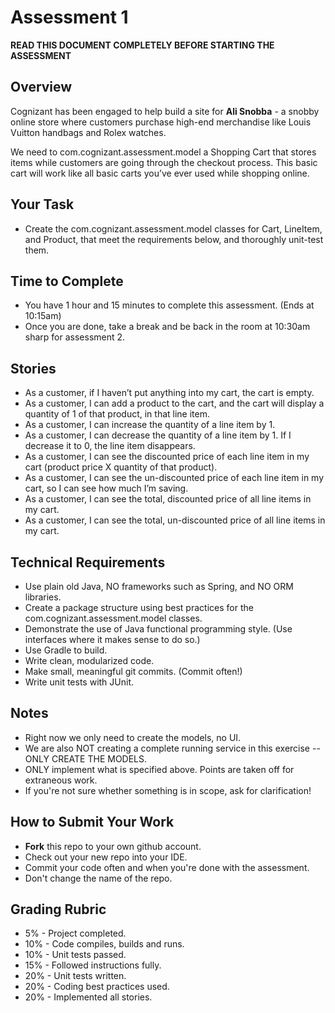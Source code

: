 # Assessment 1

**READ THIS DOCUMENT COMPLETELY BEFORE STARTING THE ASSESSMENT**

## Overview
Cognizant has been engaged to help build a site for **Ali Snobba** - a snobby online store where customers purchase high-end merchandise like Louis Vuitton handbags and Rolex watches.

We need to com.cognizant.assessment.model a Shopping Cart that stores items while customers are going through the checkout process.  This basic cart will work like all basic carts you’ve ever used while shopping online.

## Your Task
- Create the com.cognizant.assessment.model classes for Cart, LineItem, and Product, that meet the requirements below, and thoroughly unit-test them.

## Time to Complete
- You have 1 hour and 15 minutes to complete this assessment.  (Ends at 10:15am)
- Once you are done, take a break and be back in the room at 10:30am sharp for assessment 2.

## Stories
- As a customer, if I haven’t put anything into my cart, the cart is empty. 
- As a customer, I can add a product to the cart, and the cart will display a quantity of 1 of that product, in that line item.
- As a customer, I can increase the quantity of a line item by 1.
- As a customer, I can decrease the quantity of a line item by 1. If I decrease it to 0, the line item disappears.
- As a customer, I can see the discounted price of each line item in my cart (product price X quantity of that product).
- As a customer, I can see the un-discounted price of each line item in my cart, so I can see how much I’m saving.
- As a customer, I can see the total, discounted price of all line items in my cart.
- As a customer, I can see the total, un-discounted price of all line items in my cart.

## Technical Requirements
- Use plain old Java, NO frameworks such as Spring, and NO ORM libraries.
- Create a package structure using best practices for the com.cognizant.assessment.model classes.
- Demonstrate the use of Java functional programming style.  (Use interfaces where it makes sense to do so.)
- Use Gradle to build.
- Write clean, modularized code.
- Make small, meaningful git commits.  (Commit often!) 
- Write unit tests with JUnit.

## Notes
- Right now we only need to create the models, no UI. 
- We are also NOT creating a complete running service in this exercise -- ONLY CREATE THE MODELS.
- ONLY implement what is specified above. Points are taken off for extraneous work.
- If you're not sure whether something is in scope, ask for clarification!

## How to Submit Your Work
- **Fork** this repo to your own github account.
- Check out your new repo into your IDE.
- Commit your code often and when you're done with the assessment.
- Don't change the name of the repo.

## Grading Rubric
- 5% - Project completed.
- 10% - Code compiles, builds and runs.
- 10% - Unit tests passed.
- 15% - Followed instructions fully.
- 20% - Unit tests written.
- 20% - Coding best practices used.
- 20% - Implemented all stories.

